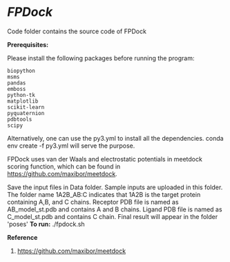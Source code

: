 # _FPDock_
Code folder contains the source code of FPDock
 
**Prerequisites:**

Please install the following packages before running the program:

    biopython
    msms
    pandas
    emboss
    python-tk
    matplotlib
    scikit-learn
    pyquaternion
    pdbtools
    scipy

Alternatively, one can use the py3.yml to install all the dependencies.
conda env create -f py3.yml will serve the purpose.

FPDock uses  van der Waals and electrostatic potentials in meetdock scoring function, which can be found in https://github.com/maxibor/meetdock. 

Save the input files in Data folder. Sample inputs are uploaded in this folder. The folder name 1A2B_AB:C indicates that 1A2B is the target protein containing A,B, and C chains. Receptor PDB file is named as AB_model_st.pdb and contains A and B chains. Ligand PDB file is named as C_model_st.pdb and contains C chain. Final result will appear in the folder 'poses'
**To run:**
./fpdock.sh


**Reference**
1. https://github.com/maxibor/meetdock
